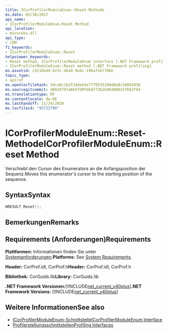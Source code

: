 ```yaml
---
title: ICorProfilerModuleEnum::Reset-Methode
ms.date: 03/30/2017
api_name:
- ICorProfilerModuleEnum.Reset Method
api_location:
- mscorwks.dll
api_type:
- COM
f1_keywords:
- ICorProfilerModuleEnum::Reset
helpviewer_keywords:
- Reset method, ICorProfilerModuleEnum interface [.NET Framework profiling]
- ICorProfilerModuleEnum::Reset method [.NET Framework profiling]
ms.assetid: c9110b49-823c-4ba9-9a4c-198afeb7780e
topic_type:
- apiref
ms.openlocfilehash: 5dca8c1b2f34de63e7779535190d0a8c34082038
ms.sourcegitcommit: d8020797a6657d0fbbdff362b80300815f682f94
ms.translationtype: MT
ms.contentlocale: de-DE
ms.lasthandoff: 11/24/2020
ms.locfileid: "95722790"
---
```

# <a name="icorprofilermoduleenumreset-method"></a><span data-ttu-id="d44fa-102">ICorProfilerModuleEnum::Reset-Methode</span><span class="sxs-lookup"><span data-stu-id="d44fa-102">ICorProfilerModuleEnum::Reset Method</span></span>

<span data-ttu-id="d44fa-103">Verschiebt den Cursor des Enumerators an die Anfangsposition der Sequenz.</span><span class="sxs-lookup"><span data-stu-id="d44fa-103">Moves this enumerator's cursor to the starting position of the sequence.</span></span>  
  
## <a name="syntax"></a><span data-ttu-id="d44fa-104">Syntax</span><span class="sxs-lookup"><span data-stu-id="d44fa-104">Syntax</span></span>  
  
```cpp  
HRESULT Reset();  
```  
  
## <a name="remarks"></a><span data-ttu-id="d44fa-105">Bemerkungen</span><span class="sxs-lookup"><span data-stu-id="d44fa-105">Remarks</span></span>  
  
## <a name="requirements"></a><span data-ttu-id="d44fa-106">Requirements (Anforderungen)</span><span class="sxs-lookup"><span data-stu-id="d44fa-106">Requirements</span></span>  

 <span data-ttu-id="d44fa-107">**Plattformen:** Informationen finden Sie unter [Systemanforderungen](../../get-started/system-requirements.md).</span><span class="sxs-lookup"><span data-stu-id="d44fa-107">**Platforms:** See [System Requirements](../../get-started/system-requirements.md).</span></span>  
  
 <span data-ttu-id="d44fa-108">**Header:** CorProf.idl, CorProf.h</span><span class="sxs-lookup"><span data-stu-id="d44fa-108">**Header:** CorProf.idl, CorProf.h</span></span>  
  
 <span data-ttu-id="d44fa-109">**Bibliothek:** CorGuids.lib</span><span class="sxs-lookup"><span data-stu-id="d44fa-109">**Library:** CorGuids.lib</span></span>  
  
 <span data-ttu-id="d44fa-110">**.NET Framework Versionen:**[!INCLUDE[net_current_v40plus](../../../../includes/net-current-v40plus-md.md)]</span><span class="sxs-lookup"><span data-stu-id="d44fa-110">**.NET Framework Versions:** [!INCLUDE[net_current_v40plus](../../../../includes/net-current-v40plus-md.md)]</span></span>  
  
## <a name="see-also"></a><span data-ttu-id="d44fa-111">Weitere Informationen</span><span class="sxs-lookup"><span data-stu-id="d44fa-111">See also</span></span>

- [<span data-ttu-id="d44fa-112">ICorProfilerModuleEnum-Schnittstelle</span><span class="sxs-lookup"><span data-stu-id="d44fa-112">ICorProfilerModuleEnum Interface</span></span>](icorprofilermoduleenum-interface.md)
- [<span data-ttu-id="d44fa-113">Profilerstellungsschnittstellen</span><span class="sxs-lookup"><span data-stu-id="d44fa-113">Profiling Interfaces</span></span>](profiling-interfaces.md)
